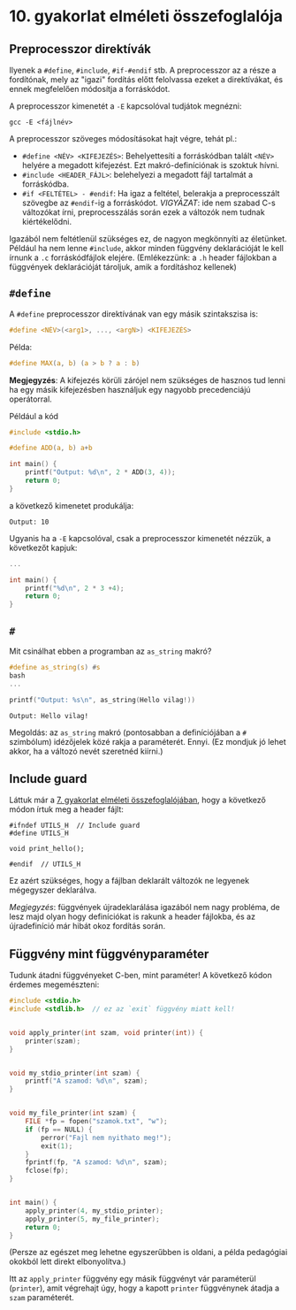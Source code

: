 # 10. gyakorlat elméleti összefoglalója

## Preprocesszor direktívák

Ilyenek a `#define`, `#include`, `#if-#endif` stb. A preprocesszor az a része a fordítónak,
mely az "igazi" fordítás előtt felolvassa ezeket a direktívákat, és ennek megfelelően
módosítja a forráskódot.

A preprocesszor kimenetét a `-E` kapcsolóval tudjátok megnézni:
```
gcc -E <fájlnév>
```

A preprocesszor szöveges módosításokat hajt végre, tehát pl.:
- `#define <NÉV> <KIFEJEZÉS>`: Behelyettesíti a forráskódban talált `<NÉV>` helyére a
megadott kifejezést. Ezt makró-definíciónak is szoktuk hívni.
- `#include <HEADER_FÁJL>`: belehelyezi a megadott fájl tartalmát a forráskódba.
- `#if <FELTÉTEL> - #endif`: Ha igaz a feltétel, belerakja a preprocesszált szövegbe az
`#endif`-ig a forráskódot. *VIGYÁZAT*: ide nem szabad C-s változókat írni,
preprocesszálás során ezek a változók nem tudnak kiértékelődni.

Igazából nem feltétlenül szükséges ez, de nagyon megkönnyíti az életünket. Például ha
nem lenne `#include`, akkor minden függvény deklarációját le kell írnunk a `.c`
forráskódfájlok elejére. (Emlékezzünk: a `.h` header fájlokban a függvények
deklarációját tároljuk, amik a fordításhoz kellenek)

## `#define`

A `#define` preprocesszor direktívának van egy másik szintakszisa is:

```c
#define <NÉV>(<arg1>, ..., <argN>) <KIFEJEZÉS>
```

Példa:
```c
#define MAX(a, b) (a > b ? a : b)
```

**Megjegyzés**: A kifejezés körüli zárójel nem szükséges de hasznos tud lenni ha egy
másik kifejezésben használjuk egy nagyobb precedenciájú operátorral.

Például a kód

```c
#include <stdio.h>

#define ADD(a, b) a+b

int main() {
    printf("Output: %d\n", 2 * ADD(3, 4));
    return 0;
}
```
a következő kimenetet produkálja:
```
Output: 10
```

Ugyanis ha a `-E` kapcsolóval, csak a preprocesszor kimenetét nézzük, a következőt
kapjuk:

```c
...

int main() {
    printf("%d\n", 2 * 3 +4);
    return 0;
}
```

## `#`

Mit csinálhat ebben a programban az `as_string` makró?

```c
#define as_string(s) #s
bash
...

printf("Output: %s\n", as_string(Hello vilag!))
```

```
Output: Hello vilag!
```

Megoldás: az `as_string` makró (pontosabban a definíciójában a `#` szimbólum) idézőjelek
közé rakja a paraméterét. Ennyi. (Ez mondjuk jó lehet akkor, ha a változó nevét
szeretnéd kiírni.)


## Include guard

Láttuk már a [7. gyakorlat elméleti összefoglalójában](../gyak7), hogy a következő módon
írtuk meg a header fájlt:

```
#ifndef UTILS_H  // Include guard
#define UTILS_H

void print_hello();

#endif  // UTILS_H
```

Ez azért szükséges, hogy a fájlban deklarált változók ne legyenek mégegyszer deklarálva.

*Megjegyzés*: függvények újradeklarálása igazából nem nagy probléma, de lesz majd olyan
hogy definíciókat is rakunk a header fájlokba, és az újradefiníció már hibát okoz
fordítás során.

## Függvény mint függvényparaméter

Tudunk átadni függvényeket C-ben, mint paraméter! A következő kódon érdemes
megemészteni:

```c
#include <stdio.h>
#include <stdlib.h>  // ez az `exit` függvény miatt kell!


void apply_printer(int szam, void printer(int)) {
    printer(szam);
}


void my_stdio_printer(int szam) {
    printf("A szamod: %d\n", szam);
}


void my_file_printer(int szam) {
    FILE *fp = fopen("szamok.txt", "w");
    if (fp == NULL) {
        perror("Fajl nem nyithato meg!");
        exit(1);
    }
    fprintf(fp, "A szamod: %d\n", szam);
    fclose(fp);
}


int main() {
    apply_printer(4, my_stdio_printer);
    apply_printer(5, my_file_printer);
    return 0;
}
```
(Persze az egészet meg lehetne egyszerűbben is oldani, a példa pedagógiai okokból lett
direkt elbonyolítva.)

Itt az `apply_printer` függvény egy másik függvényt vár paraméterül (`printer`), amit
végrehajt úgy, hogy a kapott `printer` függvénynek átadja a `szam` paraméterét.
